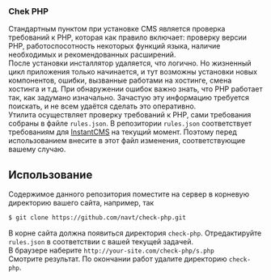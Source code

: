 ### Chek PHP
Стандартным пунктом при установке CMS является проверка требований к PHP,  которая как правило включает: проверку версии PHP, работоспосотность некоторых функций языка, наличие необходимых и рекомендованных расширений.<br>
После установки инсталлятор удаляется, что логично. Но жизненный цикл приложения только начинается, и тут возможны установки новых компонентов, ошибки, вызванные работами на хостинге, смена хостинга и т.д. При обнаружении ошибок важно знать, что PHP работает так, как задумано изначально. Зачастую эту информацию требуется поискать, и не всем удаётся сделать это оперативно.<br>
Утилита осуществляет проверку требований к PHP, сами требования собраны в файле `rules.json`. В репозитории `rules.json` соответствует требованиям для [InstantCMS](https://instantcms.ru/) на текущий момент. Поэтому перед использованием внесите в этот файл изменения, соответствующие вашему случаю.

## Использование
Содержимое данного репозитория поместите на сервер в корневую директорию вашего сайта, например, так
```bash
$ git clone https://github.com/navt/check-php.git
```
В корне сайта должна появиться директория `check-php`. Отредактируйте `rules.json` в соответствии с вашей текущей задачей.<br>
В браузере наберите `http://your-site.com/check-php/s.php`<br>
Смотрите результат. По окончании работ удалите директорию `check-php`.